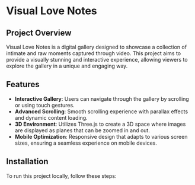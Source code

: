 # Visual Love Notes

## Project Overview

Visual Love Notes is a digital gallery designed to showcase a collection of intimate and raw moments captured through video. This project aims to provide a visually stunning and interactive experience, allowing viewers to explore the gallery in a unique and engaging way.

## Features

- **Interactive Gallery**: Users can navigate through the gallery by scrolling or using touch gestures.
- **Advanced Scrolling**: Smooth scrolling experience with parallax effects and dynamic content loading.
- **3D Environment**: Utilizes Three.js to create a 3D space where images are displayed as planes that can be zoomed in and out.
- **Mobile Optimization**: Responsive design that adapts to various screen sizes, ensuring a seamless experience on mobile devices.

## Installation

To run this project locally, follow these steps:

  
